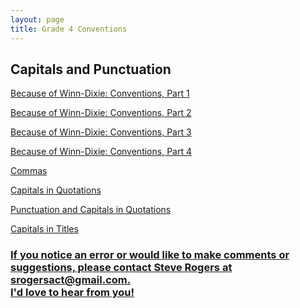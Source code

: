 ```yaml
---
layout: page
title: Grade 4 Conventions
---
```


<h2>Capitals and Punctuation</h2>

<a href="/tutorials-v4/BOWD_conventions_v1">Because of Winn-Dixie: Conventions, Part 1

<a href="/tutorials-v4/BOWD_conventions_v2">Because of Winn-Dixie: Conventions, Part 2

<a href="/tutorials-v4/BOWD_conventions_v3">Because of Winn-Dixie: Conventions, Part 3

<a href="/tutorials-v4/BOWD_conventions_v4">Because of Winn-Dixie: Conventions, Part 4

<!-- <a href="/tutorials-v4/BOWD_conventions_v5">Because of Winn-Dixie: Conventions, Part 5 -->

<!-- <a href="/tutorials-v4/pronouns/index.html">Pronouns, Antecedents, and Similar Ideas</a> -->
<a href="/tutorials-v4/commas_v1">Commas

<a href="/tutorials-v4/quotations_v1">Capitals in Quotations

<a href="/tutorials-v4/quotations_v2">Punctuation and Capitals in Quotations

<a href="/tutorials-v4/titles_v1">Capitals in Titles



<h3>If you notice an error or would like to make comments or suggestions, please contact Steve Rogers at srogersact@gmail.com. 
<br>I'd love to hear from you!</h3>

<!-- <a href="/tutorials-v4/spelling_sample/index.html">Spelling Sample Problem -->